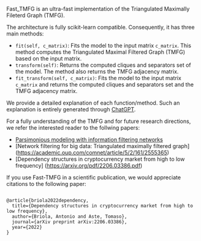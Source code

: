 Fast_TMFG is an ultra-fast implementation of the Triangulated Maximally Fileterd Graph (TMFG).

The architecture is fully scikit-learn compatible. Consequently, it has three main methods:
- `fit(self, c_matrix)`: Fits the model to the input matrix `c_matrix`. This method computes the Triangulated Maximal Filtered Graph (TMFG) based on the input matrix.
- `transform(self)`: Returns the computed cliques and separators set of the model. The method also returns the TMFG adjacency matrix.
- `fit_transform(self, c_matrix)`: Fits the model to the input matrix `c_matrix` and returns the computed cliques and separators set and the TMFG adjacency matrix.

We provide a detailed explanation of each function/method. Such an explanation is entirely generated through [ChatGPT](https://chat.openai.com).

For a fully understanding of the TMFG and for future research directions, we refer the interested reader to the follwing papers:
- [Parsimonious modeling with information filtering networks](https://journals.aps.org/pre/pdf/10.1103/PhysRevE.94.062306)
- [Network filtering for big data: Triangulated maximally filtered graph] (https://academic.oup.com/comnet/article/5/2/161/2555365)
- [Dependency structures in cryptocurrency market from high to low frequency] (https://arxiv.org/pdf/2206.03386.pdf)

If you use Fast-TMFG in a scientific publication, we would appreciate citations to the following paper:

```

@article{briola2022dependency,
  title={Dependency structures in cryptocurrency market from high to low frequency},
  author={Briola, Antonio and Aste, Tomaso},
  journal={arXiv preprint arXiv:2206.03386},
  year={2022}
}

```

